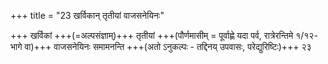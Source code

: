 +++
title = "23 खर्विकान् तृतीयां वाजसनेयिनः"

+++
खर्विकां +++(=अल्पसंज्ञाम्)+++ तृतीयां +++(पौर्णमासीम् = पूर्वाह्णे यदा पर्व, रात्रेरन्तिमे १/१२-भागे वा)+++ वाजसनेयिनः समामनन्ति +++(अतो ऽनुकल्पः - तद्दिनय् उपवासः, परेद्युरिष्टिः)+++ २३ 
